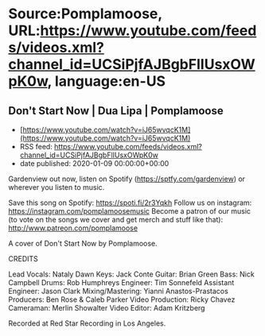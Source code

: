 # Source:Pomplamoose, URL:https://www.youtube.com/feeds/videos.xml?channel_id=UCSiPjfAJBgbFlIUsxOWpK0w, language:en-US

## Don't Start Now | Dua Lipa | Pomplamoose
 - [https://www.youtube.com/watch?v=iJ65wvqcK1M](https://www.youtube.com/watch?v=iJ65wvqcK1M)
 - RSS feed: https://www.youtube.com/feeds/videos.xml?channel_id=UCSiPjfAJBgbFlIUsxOWpK0w
 - date published: 2020-01-09 00:00:00+00:00

Gardenview out now, listen on Spotify (https://sptfy.com/gardenview) or wherever you listen to music.

 Save this song on Spotify: https://spoti.fi/2r3Yqkh
Follow us on instagram: https://instagram.com/pomplamoosemusic
Become a patron of our music (to vote on the songs we cover and get merch and stuff like that): http://www.patreon.com/pomplamoose

A cover of Don't Start Now by Pomplamoose.

CREDITS

Lead Vocals: Nataly Dawn
Keys: Jack Conte
Guitar: Brian Green 
Bass: Nick Campbell
Drums: Rob Humphreys
Engineer: Tim Sonnefeld 
Assistant Engineer: Jason Clark
Mixing/Mastering: Yianni Anastos-Prastacos
Producers: Ben Rose & Caleb Parker
Video Production: Ricky Chavez
Cameraman: Merlin Showalter
Video Editor: Adam Kritzberg

Recorded at Red Star Recording in Los Angeles.

